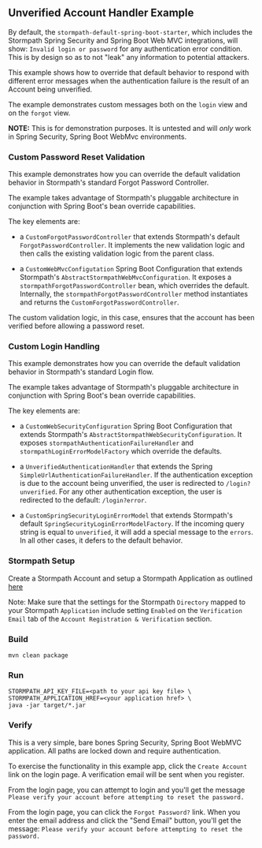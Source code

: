 ## Unverified Account Handler Example

By default, the `stormpath-default-spring-boot-starter`, which includes the Stormpath Spring Security and Spring Boot Web MVC integrations, will show:
`Invalid login or password` for any authentication error condition. This is by design so as to not "leak" any information to potential attackers.

This example shows how to override that default behavior to respond with different error messages when the authentication failure is the result of an
Account being unverified.

The example demonstrates custom messages both on the `login` view and on the `forgot` view.

**NOTE:** This is for demonstration purposes. It is untested and will *only* work in Spring Security, Spring Boot WebMvc environments.

### Custom Password Reset Validation

This example demonstrates how you can override the default validation behavior in Stormpath's standard Forgot Password Controller.

The example takes advantage of Stormpath's pluggable architecture in conjunction with Spring Boot's bean override
capabilities.

The key elements are:

* a `CustomForgotPasswordController` that extends Stormpath's default `ForgotPasswordController`. It implements the new
validation logic and then calls the existing validation logic from the parent class.

* a `CustomWebMvcConfigutation` Spring Boot Configuration that extends Stormpath's `AbstractStormpathWebMvcConfiguration`. 
It exposes a `stormpathForgotPasswordController` bean, which overrides the default. Internally, the `stormpathForgotPasswordController`
method instantiates and returns the `CustomForgotPasswordController`.

The custom validation logic, in this case, ensures that the account has been verified before allowing a password reset.

### Custom Login Handling

This example demonstrates how you can override the default validation behavior in Stormpath's standard Login flow.

The example takes advantage of Stormpath's pluggable architecture in conjunction with Spring Boot's bean override
capabilities.

The key elements are:

* a `CustomWebSecurityConfiguration` Spring Boot Configuration that extends Stormpath's `AbstractStormpathWebSecurityConfiguration`. 
It exposes `stormpathAuthenticationFailureHandler` and `stormpathLoginErrorModelFactory` which override the defaults.
 
* a `UnverifiedAuthenticationHandler` that extends the Spring `SimpleUrlAuthenticationFailureHandler`. If the authentication exception
is due to the account being unverified, the user is redirected to `/login?unverified`. For any other authentication exception, the 
user is redirected to the default: `/login?error`.

* a `CustomSpringSecurityLoginErrorModel` that extends Stormpath's default `SpringSecurityLoginErrorModelFactory`. If the incoming query
string is equal to `unverified`, it will add a special message to the `errors`. In all other cases, it defers to the default behavior.

### Stormpath Setup

Create a Stormpath Account and setup a Stormpath Application as outlined
[here](https://docs.stormpath.com/rest/product-guide/latest/setup.html)

Note: Make sure that the settings for the Stormpath `Directory` mapped to your Stormpath `Application` include setting `Enabled` on the `Verification Email`
tab of the `Account Registration & Verification` section.

### Build

```
mvn clean package
```

### Run

```
STORMPATH_API_KEY_FILE=<path to your api key file> \
STORMPATH_APPLICATION_HREF=<your application href> \
java -jar target/*.jar
```

### Verify

This is a very simple, bare bones Spring Security, Spring Boot WebMVC application. All paths are locked down and require
authentication.

To exercise the functionality in this example app, click the `Create Account` link on the login page. A verification email will be sent when you register.

From the login page, you can attempt to login and you'll get the message `Please verify your account before attempting to reset the password.`

From the login page, you can click the `Forgot Password?` link. When you enter the email address and click the "Send Email" button, you'll get the message:
`Please verify your account before attempting to reset the password.`
